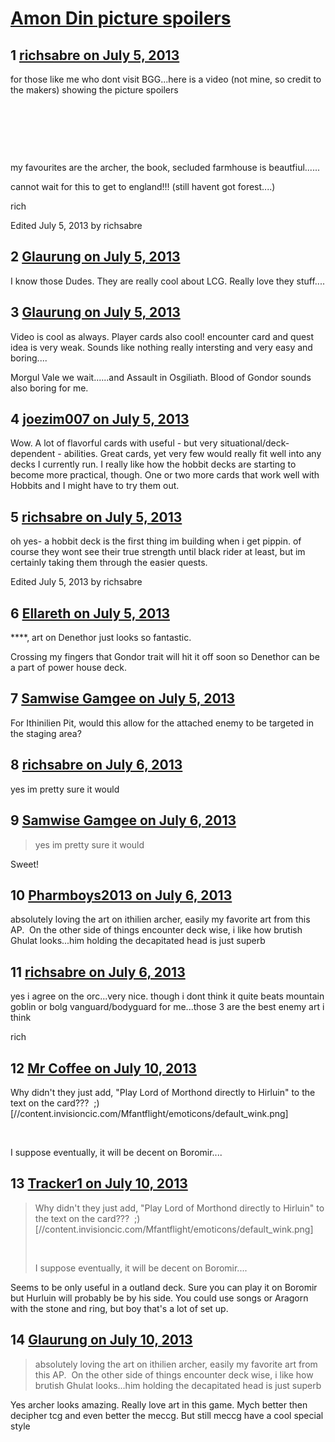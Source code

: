 # [Amon Din picture spoilers](https://community.fantasyflightgames.com/topic/85859-amon-din-picture-spoilers/)

## 1 [richsabre on July 5, 2013](https://community.fantasyflightgames.com/topic/85859-amon-din-picture-spoilers/?do=findComment&comment=808653)

for those like me who dont visit BGG...here is a video (not mine, so credit to the makers) showing the picture spoilers

 





 

 

my favourites are the archer, the book, secluded farmhouse is beautfiul......

cannot wait for this to get to england!!! (still havent got forest....)

rich

Edited July 5, 2013 by richsabre

## 2 [Glaurung on July 5, 2013](https://community.fantasyflightgames.com/topic/85859-amon-din-picture-spoilers/?do=findComment&comment=808668)

I know those Dudes. They are really cool about LCG. Really love they stuff....

## 3 [Glaurung on July 5, 2013](https://community.fantasyflightgames.com/topic/85859-amon-din-picture-spoilers/?do=findComment&comment=808679)

Video is cool as always. Player cards also cool! encounter card and quest idea is very weak. Sounds like nothing really intersting and very easy and boring....

Morgul Vale we wait......and Assault in Osgiliath. Blood of Gondor sounds also boring for me.

## 4 [joezim007 on July 5, 2013](https://community.fantasyflightgames.com/topic/85859-amon-din-picture-spoilers/?do=findComment&comment=808753)

Wow. A lot of flavorful cards with useful - but very situational/deck-dependent - abilities. Great cards, yet very few would really fit well into any decks I currently run. I really like how the hobbit decks are starting to become more practical, though. One or two more cards that work well with Hobbits and I might have to try them out.

## 5 [richsabre on July 5, 2013](https://community.fantasyflightgames.com/topic/85859-amon-din-picture-spoilers/?do=findComment&comment=808754)

oh yes- a hobbit deck is the first thing im building when i get pippin. of course they wont see their true strength until black rider at least, but im certainly taking them through the easier quests.

Edited July 5, 2013 by richsabre

## 6 [Ellareth on July 5, 2013](https://community.fantasyflightgames.com/topic/85859-amon-din-picture-spoilers/?do=findComment&comment=808862)

****, art on Denethor just looks so fantastic.

Crossing my fingers that Gondor trait will hit it off soon so Denethor can be a part of power house deck.

## 7 [Samwise Gamgee on July 5, 2013](https://community.fantasyflightgames.com/topic/85859-amon-din-picture-spoilers/?do=findComment&comment=808890)

For Ithinilien Pit, would this allow for the attached enemy to be targeted in the staging area?

## 8 [richsabre on July 6, 2013](https://community.fantasyflightgames.com/topic/85859-amon-din-picture-spoilers/?do=findComment&comment=808896)

yes im pretty sure it would

## 9 [Samwise Gamgee on July 6, 2013](https://community.fantasyflightgames.com/topic/85859-amon-din-picture-spoilers/?do=findComment&comment=808905)

> yes im pretty sure it would

Sweet!

## 10 [Pharmboys2013 on July 6, 2013](https://community.fantasyflightgames.com/topic/85859-amon-din-picture-spoilers/?do=findComment&comment=808922)

absolutely loving the art on ithilien archer, easily my favorite art from this AP.  On the other side of things encounter deck wise, i like how brutish Ghulat looks...him holding the decapitated head is just superb

## 11 [richsabre on July 6, 2013](https://community.fantasyflightgames.com/topic/85859-amon-din-picture-spoilers/?do=findComment&comment=808924)

yes i agree on the orc...very nice. though i dont think it quite beats mountain goblin or bolg vanguard/bodyguard for me...those 3 are the best enemy art i think

rich

## 12 [Mr Coffee on July 10, 2013](https://community.fantasyflightgames.com/topic/85859-amon-din-picture-spoilers/?do=findComment&comment=811033)

Why didn't they just add, "Play Lord of Morthond directly to Hirluin" to the text on the card???  ;) [//content.invisioncic.com/Mfantflight/emoticons/default_wink.png]

 

I suppose eventually, it will be decent on Boromir....

## 13 [Tracker1 on July 10, 2013](https://community.fantasyflightgames.com/topic/85859-amon-din-picture-spoilers/?do=findComment&comment=811087)

> Why didn't they just add, "Play Lord of Morthond directly to Hirluin" to the text on the card???  ;) [//content.invisioncic.com/Mfantflight/emoticons/default_wink.png]
> 
>  
> 
> I suppose eventually, it will be decent on Boromir....

Seems to be only useful in a outland deck. Sure you can play it on Boromir but Hurluin will probably be by his side. You could use songs or Aragorn with the stone and ring, but boy that's a lot of set up.

## 14 [Glaurung on July 10, 2013](https://community.fantasyflightgames.com/topic/85859-amon-din-picture-spoilers/?do=findComment&comment=811120)

> absolutely loving the art on ithilien archer, easily my favorite art from this AP.  On the other side of things encounter deck wise, i like how brutish Ghulat looks...him holding the decapitated head is just superb

Yes archer looks amazing. Really love art in this game. Mych better then decipher tcg and even better the meccg. But still meccg have a cool special style

